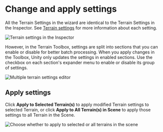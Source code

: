 # Change and apply settings

All the Terrain Settings in the wizard are identical to the Terrain Settings in the Inspector. See [Terrain settings](https://docs.unity3d.com/Manual/terrain-OtherSettings.html) for more information about each setting.

![Terrain settings in the Inspector](images/4-23-toolbox-settingsinspector.png)

However, in the Terrain Toolbox, settings are split into sections that you can enable or disable for better batch processing. When you apply changes in the Toolbox, Unity only updates the settings in enabled sections. Use the checkbox on each section's expander menu to enable or disable its group of settings.

![Multiple terrain settings editor](images/4-23-toolbox-togglesetting.png)

## Apply settings

Click **Apply to Selected Terrain(s)** to apply modified Terrain settings to selected Terrain, or click **Apply to All Terrain(s) in Scene** to apply those settings to all Terrain in the Scene.

![Choose whether to apply to selected or all terrains in the scene](images/4-23-toolbox-applysettings.png)
